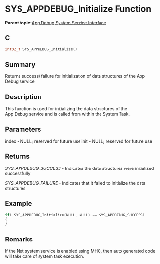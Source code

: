 # SYS\_APPDEBUG\_Initialize Function

**Parent topic:**[App Debug System Service Interface](GUID-578A7A2F-0FFE-463F-A241-3190441F74E0.md)

## C

```c
int32_t SYS_APPDEBUG_Initialize()
```

## Summary

Returns success/ failure for initialization of data structures of the App Debug service

## Description

This function is used for initializing the data structures of the<br />App Debug service and is called from within the System Task.

## Parameters

index - NULL; reserved for future use init - NULL; reserved for future use

## Returns

*SYS\_APPDEBUG\_SUCCESS* - Indicates the data structures were initialized successfully

*SYS\_APPDEBUG\_FAILURE* - Indicates that it failed to initialize the data structures

## Example

```c
if( SYS_APPDEBUG_Initialize(NULL, NULL) == SYS_APPDEBUG_SUCCESS)
{
}
```

## Remarks

If the Net system service is enabled using MHC, then auto generated code will take care of system task execution.

